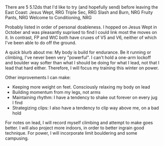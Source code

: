 There are 5 5.12ds that I'd like to try (and hopefully send) before leaving the East Coast:
Jesus Wept, RRG
Triple Sec, RRG
Slash and Burn, NRG
Fruity Pants, NRG
Welcome to Conditioning, NRG

Probably listed in order of personal doableness. I hopped on Jesus Wept in October and was pleasantly suprised to find I could link most the moves on it. In contrast, FP and WtC both have cruxes of V5 and V6, neither of which I've been able to do off the ground.

A quick blurb about me:
My body is build for endurance. Be it running or climbing, I've never been very "powerful". I can't hold a one-arm lockoff and boulder way softer than what I should be doing for what I lead, not that I lead that hard either. Therefore, I will focus my training this winter on power.

Other improvements I can make:
- Keeping more weight on feet. Consciously relaxing my body on lead
- Building momentum from my legs, not arms
- Maintaining rhythm: I have a tendency to shake out forever on every jug I find
- Strategizing clips: I also have a tendency to clip way above me, on a bad hold

For notes on lead, I will record myself climbing and attempt to make goes better. I will also project more indoors, in order to better ingrain good technique.
For power, I will incorporate limit bouldering and some campusing.


